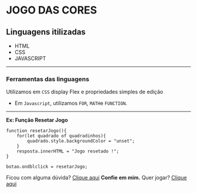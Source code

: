 # JOGO DAS CORES

## Linguagens itilizadas
- HTML
- CSS
- JAVASCRIPT
---
### Ferramentas das linguagens

Utilizamos em `CSS` display Flex e 
propriedades simples de edição
- Em `Javascript`, utilizamos `FOR`,
`MATH`e `FUNCTION`.
---
**Ex: Função Resetar Jogo**
~~~
function resetarJogo(){
    for(let quadrado of quadradinhos){
        quadrado.style.backgroundColor = "unset";
    }
    resposta.innerHTML = "Jogo resetado !";
}

botao.ondblclick = resetarJogo;
~~~

Ficou com alguma dúvida? [Clique aqui](http://www.google.com.br)
**Confie em mim.** Quer jogar? [Clique aqui]()